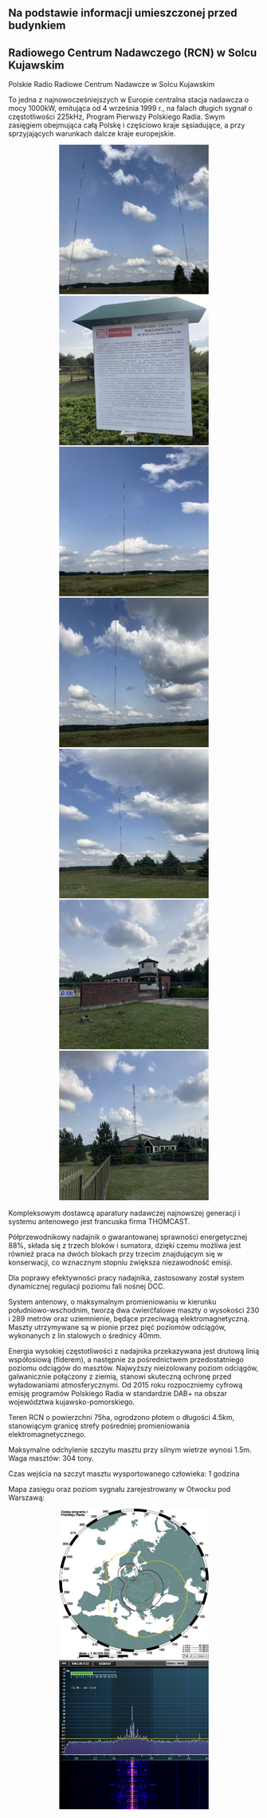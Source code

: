## Na podstawie informacji umieszczonej przed budynkiem 
## Radiowego Centrum Nadawczego (RCN) w Solcu Kujawskim

Polskie Radio
Radiowe Centrum Nadawcze w Solcu Kujawskim

To jedna z najnowocześniejszych w Europie centralna stacja nadawcza o mocy 1000kW, 
emitująca od 4 września 1999 r., na falach długich sygnał o częstotliwości 225kHz, 
Program Pierwszy Polskiego Radia. Swym zasięgiem obejmująca całą Polskę i częściowo
kraje sąsiadujące, a przy sprzyjających warunkach dalcze kraje europejskie.

<p align="center">
<img src="./img/SolecKujawskiSite/SolecKujawski_1.jpg" width="300" height="300"/>
<img src="./img/SolecKujawskiSite/SolecKujawski_2.jpg" width="300" height="300"/>
<img src="./img/SolecKujawskiSite/SolecKujawski_4.jpg" width="300" height="300"/>
<img src="./img/SolecKujawskiSite/SolecKujawski_6.jpg" width="300" height="300"/>
<img src="./img/SolecKujawskiSite/SolecKujawski_8.jpg" width="300" height="300"/>
<img src="./img/SolecKujawskiSite/SolecKujawski_9.jpg" width="300" height="300"/>
<img src="./img/SolecKujawskiSite/SolecKujawski_10.jpg" width="300" height="300"/>
</p>

Kompleksowym dostawcą aparatury nadawczej najnowszej generacji i systemu antenowego
jest francuska firma THOMCAST.

Półprzewodnikowy nadajnik o gwarantowanej sprawności energetycznej 88%, składa się z 
trzech bloków i sumatora, dzięki czemu możliwa jest również praca na dwóch blokach
przy trzecim znajdującym się w konserwacji, co wznacznym stopniu zwiększa niezawodność 
emisji. 

Dla poprawy efektywności pracy nadajnika, zastosowany został system dynamicznej 
regulacji poziomu fali nośnej DCC.

System antenowy, o maksymalnym promieniowaniu w kierunku południowo-wschodnim,
tworzą dwa ćwierćfalowe maszty o wysokości 230 i 289 metrów oraz uziemnienie, będące
przeciwagą elektromagnetyczną. Maszty utrzymywane są w pionie przez pięć poziomów 
odciągów, wykonanych z lin stalowych o średnicy 40mm.

Energia wysokiej częstotliwości z nadajnika przekazywana jest drutową linią współosiową 
(fiderem), a następnie za pośrednictwem przedostatniego poziomu odciągów do masztów.
Najwyższy nieizolowany poziom odciągów, galwanicznie połączony z ziemią, stanowi 
skuteczną ochronę przed wyładowaniami atmosferycznymi.
Od 2015 roku rozpoczniemy cyfrową emisję programów Polskiego Radia w standardzie DAB+
na obszar województwa kujawsko-pomorskiego.

Teren RCN o powierzchni 75ha, ogrodzono płotem o długości 4.5km, stanowiącym granicę
strefy pośredniej promieniowania elektromagnetycznego.

Maksymalne odchylenie szczytu masztu przy silnym wietrze wynosi 1.5m.
Waga masztów: 304 tony.

Czas wejścia na szczyt masztu wysportowanego człowieka: 1 godzina

Mapa zasięgu oraz poziom sygnału zarejestrowany w Otwocku pod Warszawą:

<p align="center">
<img src="./img/SignalStrength/polish_radio_1_coverage_map.jpg" width="300" height="300"/>
<img src="./img/SignalStrength/polish_radio_1_signal_strength.png" width="300" height="300"/>
</p>